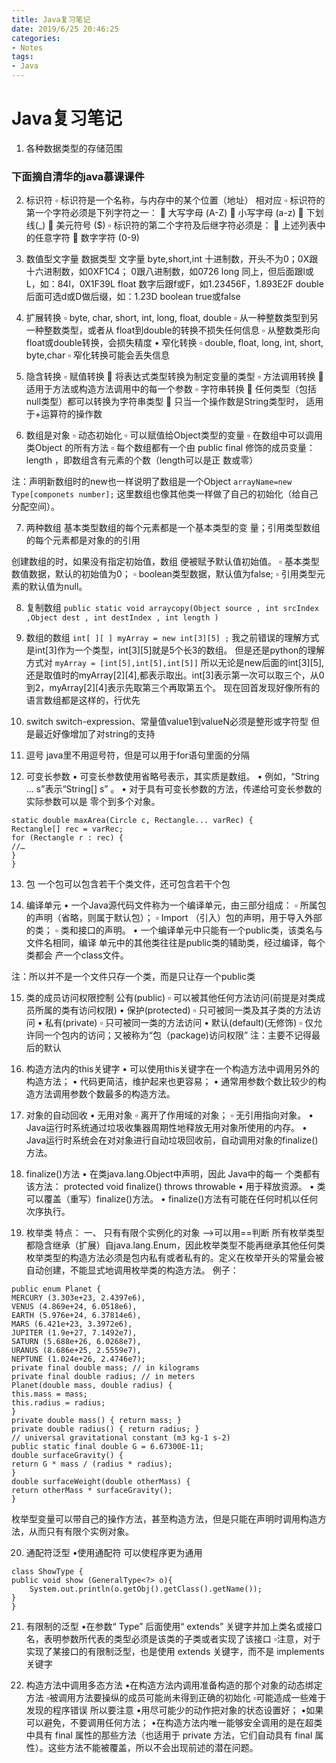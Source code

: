 ```yaml
---
title: Java复习笔记
date: 2019/6/25 20:46:25
categories:
- Notes
tags:
- Java
---
```



# Java复习笔记

1.	各种数据类型的存储范围
<!-- more -->

### 下面摘自清华的java慕课课件
2.	标识符
▫ 标识符是一个名称，与内存中的某个位置（地址）
相对应
▫ 标识符的第一个字符必须是下列字符之一：
 大写字母 (A-Z)
 小写字母 (a-z)
 下划线(_)
 美元符号 ($)
▫ 标识符的第二个字符及后继字符必须是：
 上述列表中的任意字符
 数字字符 (0-9)

3.	数值型文字量
数据类型 文字量
byte,short,int 十进制数，开头不为0；0X跟十六进制数，如0XF1C4；
0跟八进制数，如0726
long 同上，但后面跟l或L，如：84l，0X1F39L
float 数字后跟f或F，如1.23456F，1.893E2F
double 后面可选d或D做后缀，如：1.23D
boolean true或false

4. 扩展转换
▫ byte, char, short, int, long, float, double
▫ 从一种整数类型到另一种整数类型，或者从
float到double的转换不损失任何信息
▫ 从整数类形向float或double转换，会损失精度
• 窄化转换
▫ double, float, long, int, short, byte,char
▫ 窄化转换可能会丢失信息

5. 隐含转换
▫ 赋值转换
 将表达式类型转换为制定变量的类型
▫ 方法调用转换
 适用于方法或构造方法调用中的每一个参数
▫ 字符串转换
 任何类型（包括null类型）都可以转换为字符串类型
 只当一个操作数是String类型时，
适用于+运算符的操作数

6. 数组是对象
▫ 动态初始化
▫ 可以赋值给Object类型的变量
▫ 在数组中可以调用类Object 的所有方法
▫ 每个数组都有一个由 public final 修饰的成员变量：
length ，即数组含有元素的个数（length可以是正
数或零）

注：声明新数组时的new也一样说明了数组是一个Object
```arrayName=new Type[componets number];```
这里数组也像其他类一样做了自己的初始化（给自己分配空间）。

7. 两种数组
基本类型数组的每个元素都是一个基本类型的变
量；引用类型数组的每个元素都是对象的的引用

创建数组的时，如果没有指定初始值，数组
便被赋予默认值初始值。
▫ 基本类型数值数据，默认的初始值为0；
▫ boolean类型数据，默认值为false;
▫ 引用类型元素的默认值为null。

8. 复制数组
```public static void arraycopy(Object source , int srcIndex ,Object dest , int destIndex , int length ) ```

9. 数组的数组
```int[ ][ ] myArray = new int[3][5] ;```
我之前错误的理解方式是int[3]作为一个类型，int[3][5]就是5个长3的数组。
但是还是python的理解方式对
```myArray = [int[5],int[5],int[5]]```
所以无论是new后面的int[3][5],还是取值时的myArray[2][4],都表示取出。int[3]表示第一次可以取三个，从0到2，myArray[2][4]表示先取第三个再取第五个。
现在回首发现好像所有的语言数组都是这样的，行优先

10. switch
switch-expression、常量值value1到valueN必须是整形或字符型
但是最近好像增加了对string的支持

11. 逗号
java里不用逗号符，但是可以用于for语句里面的分隔

12. 可变长参数
• 可变长参数使用省略号表示，其实质是数组。
• 例如，“String … s”表示“String[] s” 。
• 对于具有可变长参数的方法，传递给可变长参数的实际参数可以是
零个到多个对象。
```
static double maxArea(Circle c, Rectangle... varRec) {
Rectangle[] rec = varRec;
for (Rectangle r : rec) {
//…
}
}
```

13. 包
一个包可以包含若干个类文件，还可包含若干个包

14. 编译单元
• 一个Java源代码文件称为一个编译单元，由三部分组成：
▫ 所属包的声明（省略，则属于默认包）；
▫ Import （引入）包的声明，用于导入外部的类；
▫ 类和接口的声明。
• 一个编译单元中只能有一个public类，该类名与文件名相同，编译
单元中的其他类往往是public类的辅助类，经过编译，每个类都会
产一个class文件。

注：所以并不是一个文件只存一个类，而是只让存一个public类

15. 类的成员访问权限控制
公有(public)
▫ 可以被其他任何方法访问(前提是对类成员所属的类有访问权限)
• 保护(protected)
▫ 只可被同一类及其子类的方法访问
• 私有(private)
▫ 只可被同一类的方法访问
• 默认(default)(无修饰)
▫ 仅允许同一个包内的访问；又被称为“包（package)访问权限”
注：主要不记得最后的默认

16. 构造方法内的this关键字
• 可以使用this关键字在一个构造方法中调用另外的构造方法；
• 代码更简洁，维护起来也更容易；
• 通常用参数个数比较少的构造方法调用参数个数最多的构造方法。

17. 对象的自动回收
• 无用对象
▫ 离开了作用域的对象；
▫ 无引用指向对象。
• Java运行时系统通过垃圾收集器周期性地释放无用对象所使用的内存。
• Java运行时系统会在对对象进行自动垃圾回收前，自动调用对象的finalize()方法。

18. finalize()方法
• 在类java.lang.Object中声明，因此 Java中的每一
个类都有该方法：
protected void finalize() throws throwable
• 用于释放资源。
• 类可以覆盖（重写）finalize()方法。
• finalize()方法有可能在任何时机以任何次序执行。

19. 枚举类
特点：
一、 只有有限个实例化的对象
-->可以用==判断
  所有枚举类型都隐含继承（扩展）自java.lang.Enum，因此枚举类型不能再继承其他任何类
  枚举类型的构造方法必须是包内私有或者私有的。定义在枚举开头的常量会被自动创建，不能显式地调用枚举类的构造方法。
例子：
```
public enum Planet {
MERCURY (3.303e+23, 2.4397e6),
VENUS (4.869e+24, 6.0518e6),
EARTH (5.976e+24, 6.37814e6),
MARS (6.421e+23, 3.3972e6),
JUPITER (1.9e+27, 7.1492e7),
SATURN (5.688e+26, 6.0268e7),
URANUS (8.686e+25, 2.5559e7),
NEPTUNE (1.024e+26, 2.4746e7);
private final double mass; // in kilograms
private final double radius; // in meters
Planet(double mass, double radius) {
this.mass = mass;
this.radius = radius;
}
private double mass() { return mass; }
private double radius() { return radius; }
// universal gravitational constant (m3 kg-1 s-2)
public static final double G = 6.67300E-11;
double surfaceGravity() {
return G * mass / (radius * radius);
}
double surfaceWeight(double otherMass) {
return otherMass * surfaceGravity();
}
```
枚举型变量可以带自己的操作方法，甚至构造方法，但是只能在声明时调用构造方法，从而只有有限个实例对象。

20. 通配符泛型
•使用通配符 可以使程序更为通用
```
class ShowType {
public void show (GeneralType<?> o){
    System.out.println(o.getObj().getClass().getName());
}
}
```

21. 有限制的泛型
•在参数“ Type” 后面使用“ extends” 关键字并加上类名或接口名，表明参数所代表的类型必须是该类的子类或者实现了该接口
▫注意，对于实现了某接口的有限制泛型，也是使用 extends 关键字，而不是 implements 关键字

22. 构造方法中调用多态方法
•在构造方法内调用准备构造的那个对象的动态绑定方法
▫被调用方法要操纵的成员可能尚未得到正确的初始化
▫可能造成一些难于发现的程序错误
所以要注意
•用尽可能少的动作把对象的状态设置好；
•如果可以避免，不要调用任何方法；
•在构造方法内唯一能够安全调用的是在超类中具有 final 属性的那些方法（也适用于 private 方法，它们自动具有 final 属性）。这些方法不能被覆盖，所以不会出现前述的潜在问题。























